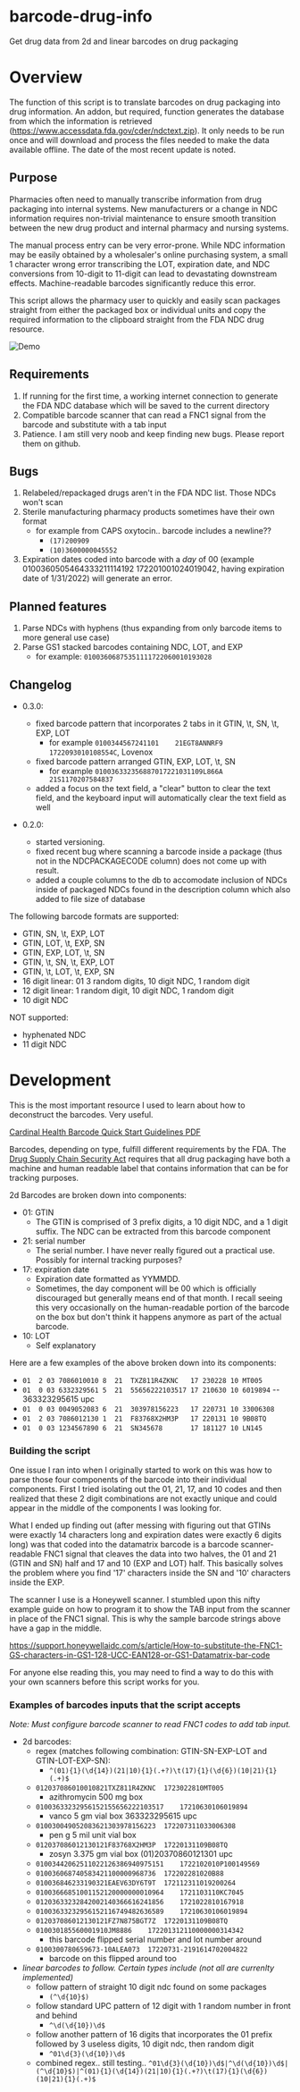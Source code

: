 # barcode-drug-info
Get drug data from 2d and linear barcodes on drug packaging 

# Overview

The function of this script is to translate barcodes on drug packaging into drug information. An addon, but required, 
function generates the database from which the information is retrieved 
(https://www.accessdata.fda.gov/cder/ndctext.zip). It only needs to be run once and will download and process the files
needed to make the data available offline. The date of the most recent update is noted.

## Purpose

Pharmacies often need to manually transcribe information from drug packaging into internal systems. New manufacturers 
or a change in NDC information requires non-trivial maintenance to ensure smooth transition between the new drug product
and internal pharmacy and nursing systems. 

The manual process entry can be very error-prone. While NDC information may be easily obtained by a wholesaler's online 
purchasing system, a small 1 character wrong error transcribing the LOT, expiration date, and NDC conversions from 
10-digit to 11-digit can lead to devastating downstream effects. Machine-readable barcodes significantly reduce this 
error.

This script allows the pharmacy user to quickly and easily scan packages straight from either the packaged box or 
individual units and copy the required information to the clipboard straight from the FDA NDC drug resource.

![Demo](barcode-script-demo.PNG?raw=true "Demo")

## Requirements

1. If running for the first time, a working internet connection to generate the FDA NDC database which will be saved to 
the current directory
2. Compatible barcode scanner that can read a FNC1 signal from the barcode and substitute with a tab input
3. Patience. I am still very noob and keep finding new bugs. Please report them on github. 

## Bugs

1. Relabeled/repackaged drugs aren't in the FDA NDC list. Those NDCs won't scan
2. Sterile manufacturing pharmacy products sometimes have their own format
    - for example from CAPS oxytocin.. barcode includes a newline??
        - ```(17)200909```
        - ``(10)3600000045552``
3. Expiration dates coded into barcode with a *day* of 00 
(example 0100360505464333211114192	172201001024019042, having expiration date of 1/31/2022) 
will generate an error.

## Planned features

1. Parse NDCs with hyphens (thus expanding from only barcode items to more general use case)
2. Parse GS1 stacked barcodes containing NDC, LOT, and EXP
    - for example: ```01003606875351111722060010193028```

## Changelog

- 0.3.0:
    - fixed barcode pattern that incorporates 2 tabs in it GTIN, \t, SN, \t, EXP, LOT
        - for example ``0100344567241101	21EGT8ANNRF9	1722093010108554C``, Lovenox
    - fixed barcode pattern arranged GTIN, EXP, LOT, \t, SN
        - for example ``010036332356887017221031109L866A	21S1170207584837 ``
    - added a focus on the text field, a "clear" button to clear the text field, and the <BackSpace> keyboard input will
    automatically clear the text field as well

- 0.2.0: 
    - started versioning. 
    - fixed recent bug where scanning a barcode inside a package (thus not in the 
NDCPACKAGECODE column) does not come up with result.
    - added a couple columns to the db to accomodate inclusion of NDCs inside of packaged NDCs found in the description 
    column which also added to file size of database

The following barcode formats are supported:

- GTIN, SN, \t, EXP, LOT
- GTIN, LOT, \t, EXP, SN
- GTIN, EXP, LOT, \t, SN
- GTIN, \t, SN, \t, EXP, LOT
- GTIN, \t, LOT, \t, EXP, SN
- 16 digit linear: 01 3 random digits, 10 digit NDC, 1 random digit
- 12 digit linear: 1 random digit, 10 digit NDC, 1 random digit
- 10 digit NDC

NOT supported:

- hyphenated NDC
- 11 digit NDC


# Development

This is the most important resource I used to learn about how to deconstruct the barcodes. Very useful.

[Cardinal Health Barcode Quick Start Guidelines PDF](https://www.cardinalhealth.com/content/dam/corp/web/documents/data-sheet/Cardinal-Health-barcode-quick-start-guidelines.pdf)

Barcodes, depending on type, fulfill different requirements by the FDA. The 
[Drug Supply Chain Security Act](https://www.fda.gov/drugs/drug-supply-chain-integrity/drug-supply-chain-security-act-dscsa) 
requires that all drug packaging have both a machine and human readable label that contains information that can be for 
tracking purposes. 

2d Barcodes are broken down into components:

- 01: GTIN
    - The GTIN is comprised of 3 prefix digits, a 10 digit NDC, and a 1 digit suffix. The NDC can be extracted from 
    this barcode component
- 21: serial number
    - The serial number. I have never really figured out a practical use. Possibly for internal tracking purposes?
- 17: expiration date
    - Expiration date formatted as YYMMDD. 
    - Sometimes, the day component will be 00 which is officially discouraged but 
    generally means end of that month. I recall seeing this very occasionally on the human-readable portion of the 
    barcode on the box but don't think it happens anymore as part of the actual barcode.
- 10: LOT
    - Self explanatory
    
Here are a few examples of the above broken down into its components:

- ``01  2 03 7086010010 8  21  TXZ811R4ZKNC   17 230228 10 MT005`` 
- ``01  0 03 6332329561 5  21  55656222103517 17 210630 10 6019894``  -- 363323295615 upc
- ``01  0 03 0049052083 6  21  303978156223   17 220731 10 33006308`` 
- ``01  2 03 7086012130 1  21  F83768X2HM3P   17 220131 10 9B08TQ`` 
- ``01  0 03 1234567890 6  21  SN345678       17 181127 10 LN145``



### Building the script

One issue I ran into when I originally started to work on this was how to parse those four components of the barcode 
into their individual components. First I tried isolating out the 01, 21, 17, and 10 codes and then realized that these 
2 digit combinations are not exactly unique and could appear in the middle of the components I was looking for. 

What I ended up finding out (after messing with figuring out that GTINs were exactly 14 characters long and expiration 
dates were exactly 6 digits long) was that coded into the datamatrix barcode is a barcode scanner-readable FNC1 signal 
that cleaves the data into two halves, the 01 and 21 (GTIN and SN) half and 17 and 10 (EXP and LOT) half. This basically 
solves the problem where you find '17' characters inside the SN and '10' characters inside the EXP. 

The scanner I use is a Honeywell scanner. I stumbled upon this nifty example guide on how to program it to show the 
TAB input from the scanner in place of the FNC1 signal. This is why the sample barcode strings above have a gap in the 
middle.

https://support.honeywellaidc.com/s/article/How-to-substitute-the-FNC1-GS-characters-in-GS1-128-UCC-EAN128-or-GS1-Datamatrix-bar-code

For anyone else reading this, you may need to find a way to do this with your own scanners before this script works for
you. 

### Examples of barcodes inputs that the script accepts

*Note: Must configure barcode scanner 
to read FNC1 codes to add tab input.* 

- 2d barcodes:
    - regex (matches following combination: GTIN-SN-EXP-LOT and GTIN-LOT-EXP-SN):
        - ```^(01){1}(\d{14})(21|10){1}(.+?)\t(17){1}(\d{6})(10|21){1}(.+)$```
    - ``012037086010010821TXZ811R4ZKNC	1723022810MT005`` 
        - azithromycin 500 mg box
    - ``01003633232956152155656222103517	17210630106019894`` 
        - vanco 5 gm vial box 363323295615 upc
    - ``010030049052083621303978156223	172207311033006308`` 
        - pen g 5 mil unit vial box
    - ``012037086012130121F83768X2HM3P	17220131109B08TQ`` 
        - zosyn 3.375 gm vial box (01)20370860121301 upc
    - ``01003442062511022126386940975151	1722102010P100149569``
    - ``010036068740583421100000968736	172202281020B88``
    - ``010036846233190321EAEV63DY6T9T	172112311019200264``
    - ``01003666851001152120000000010964	1721103110KC7045``
    - ``01203633232842002140366616241856	1721022810167918``
    - ``01003633232956152116749482636589	17210630106019894``
    - ``012037086012130121FZ7N875BGT7Z	17220131109B08TQ``
    - ``010030185560001910JM8886	172201312110000000314342``
        - this barcode flipped serial number and lot number around
    - ``0100300780659673-10ALEA073	17220731-2191614702004822``
        - barcode on this flipped around too
- *linear barcodes to follow. Certain types include (not all are currenlty implemented)*
    - follow pattern of straight 10 digit ndc found on some packages 
        - ``(^\d{10}$)``
    - follow standard UPC pattern of 12 digit with 1 random number in front and behind 
        - ```^\d(\d{10})\d$```
    - follow another pattern of 16 digits that incorporates the 01 prefix followed by 3 useless digits, 10 digit ndc, 
    then random digit 
        - ```^01\d{3}(\d{10})\d$```
    - combined regex.. still testing.. 
    ``^01\d{3}(\d{10})\d$|^\d(\d{10})\d$|(^\d{10}$)|^(01){1}(\d{14})(21|10){1}(.+?)\t(17){1}(\d{6})(10|21){1}(.+)$``
